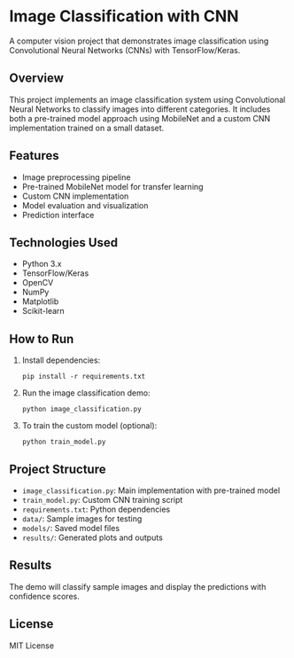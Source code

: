 # Image Classification with CNN

A computer vision project that demonstrates image classification using Convolutional Neural Networks (CNNs) with TensorFlow/Keras.

## Overview

This project implements an image classification system using Convolutional Neural Networks to classify images into different categories. It includes both a pre-trained model approach using MobileNet and a custom CNN implementation trained on a small dataset.

## Features

- Image preprocessing pipeline
- Pre-trained MobileNet model for transfer learning
- Custom CNN implementation
- Model evaluation and visualization
- Prediction interface

## Technologies Used

- Python 3.x
- TensorFlow/Keras
- OpenCV
- NumPy
- Matplotlib
- Scikit-learn

## How to Run

1. Install dependencies:
   ```
   pip install -r requirements.txt
   ```

2. Run the image classification demo:
   ```
   python image_classification.py
   ```

3. To train the custom model (optional):
   ```
   python train_model.py
   ```

## Project Structure

- `image_classification.py`: Main implementation with pre-trained model
- `train_model.py`: Custom CNN training script
- `requirements.txt`: Python dependencies
- `data/`: Sample images for testing
- `models/`: Saved model files
- `results/`: Generated plots and outputs

## Results

The demo will classify sample images and display the predictions with confidence scores.

## License

MIT License
